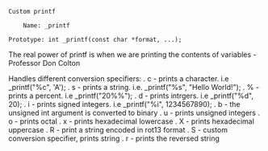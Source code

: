 	Custom printf

		Name: _printf

	Prototype: int _printf(const char *format, ...);

The real power of printf is when we are printing the contents of variables - 
Professor Don Colton

Handles different conversion specifiers:
. c - prints a character. i.e _printf("%c", 'A');
. s - prints a string. i.e. _printf("%s", "Hello World!");
. % - prints a percent. i.e _printf("20%%");
. d - prints intrgers. i.e _printf("%d", 20);
. i - prints signed integers. i.e _printf("%i", 1234567890);
. b - the unsigned int argument is converted to binary
. u - prints unsigned integers
. o - prints octal
. x - prints hexadecimal lowercase
. X - prints hexadecimal uppercase
. R - print a string encoded in rot13 format
. S - custom conversion specifier, prints string
. r - prints the reversed string
